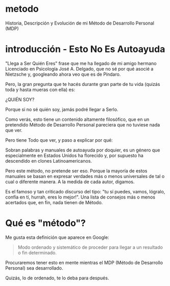 # metodo
Historia, Descripción y Evolución de mi Método de Desarrollo Personal (MDP)

# introducción - Esto No Es Autoayuda
"Llega a Ser Quién Eres" frase que me ha llegado de mi amigo hermano Licenciado en Psicología José A. Delgado, que no sé por qué asocié a Nietzsche y, googleando ahora veo que es de Píndaro.

Pero, la gran pregunta que te hacés durante gran parte de tu vida (quizás toda y hasta mueras con ella) es:

¿QUIÉN SOY?

Porque si no sé quién soy, jamás podré llegar a Serlo.

Como verás, esto tiene un contenido altamente filosófico, que en un pretendido Método de Desarrollo Personal pareciera que no tuviese nada que ver.

Pero tiene Todo que ver, y paso a explicar por qué:

Sobran palabras y manuales de autoayuda por doquier, es un género que especialmente en Estados Unidos ha florecido y, por supuesto ha descendido en clones Latinoamericanos.

Pero este método, no pretende ser eso. Porque la mayoría de estos manuales se basan en expresar verdades más o menos universales de tal o cual o diferente manera. A la medida de cada autor, digamos.

Es el famoso y tan criticado discurso del tipo: "tu sí puedes, vamos, lógralo, confía en tí, hurrah, eres lo mejor!". Una lista de consejos más o menos acertados que, en fin, nada tienen de Método.

# Qué es "método"?

Me gusta esta definición que aparece en Google:

> Modo ordenado y sistemático de proceder para llegar a un resultado o fin determinado.

Procuraremos tener esto en mente mientras el MDP (Método de Desarrollo Personal) sea desarrollado.

Quizás, lo de ordenado, te lo deba para después.
